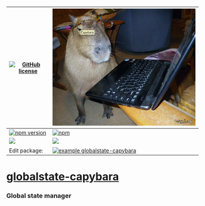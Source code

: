 | [![GitHub license](https://img.shields.io/badge/license-MIT-blue.svg)](https://github.com/audi2014/globalstate-capybara/blob/master/LICENSE) | ![enter image description here](https://github.com/audi2014/globalstate-capybara/raw/master/CoreConcepts.png)                                            |
| -------------------------------------------------------------------------------------------------------------------------------------------- | -------------------------------------------------------------------------------------------------------------------------------------------------------- |
| [![npm version](https://img.shields.io/npm/v/globalstate-capybara.svg?style=flat)](https://www.npmjs.com/package/globalstate-capybara)       | [![npm](https://img.shields.io/npm/dw/globalstate-capybara.svg)](https://www.npmjs.com/package/globalstate-capybara)                                     |
| ![](https://img.shields.io/bundlephobia/min/globalstate-capybara.svg?style=flat)                                                             | ![](https://img.shields.io/github/languages/code-size/audi2014/globalstate-capybara.svg?style=flat)                                                      |
| Edit package:                                                                                                                                | [![example globalstate-capybara](https://codesandbox.io/static/img/play-codesandbox.svg)](https://codesandbox.io/s/github/audi2014/globalstate-capybara) |

# [globalstate-capybara](https://github.com/audi2014/globalstate-capybara/)

### Global state manager
